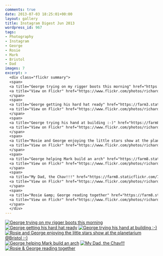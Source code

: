 ```yaml
---
comments: true
date: 2013-07-03 18:25:01+00:00
layout: gallery
title: Instagram Digest Jun 2013
wordpress_id: 967
tags:
- Photography
- Instagram
- George
- Rosie
- Mark
- Bristol
- Dad
images: 7
excerpt: >
  <div class="flickr summary">
  <span>
  <a title="George trying on my rigger boots this morning" href="https://farm4.staticflickr.com/3766/13103763065_4a0d5b756d_b.jpg" class="image cboxElement" rel="gallery4"><img src="https://farm4.staticflickr.com/3766/13103763065_4a0d5b756d_q.jpg" alt="George trying on my rigger boots this morning"></a>
  <a title="View on Flickr" href="https://www.flickr.com/photos/richard-perry/13103763065/" class="flickrlink"> </a>
  </span>
  <span>
  <a title="George getting his hard hat ready" href="https://farm3.staticflickr.com/2329/13103760925_627fb89119_b.jpg" class="image cboxElement" rel="gallery4"><img src="https://farm3.staticflickr.com/2329/13103760925_627fb89119_q.jpg" alt="George getting his hard hat ready"></a>
  <a title="View on Flickr" href="https://www.flickr.com/photos/richard-perry/13103760925/" class="flickrlink"> </a>
  </span>
  <span>
  <a title="George trying his hand at building :-)" href="https://farm8.staticflickr.com/7378/13103759635_a817f047f4_b.jpg" class="image cboxElement" rel="gallery4"><img src="https://farm8.staticflickr.com/7378/13103759635_a817f047f4_q.jpg" alt="George trying his hand at building :-)"></a>
  <a title="View on Flickr" href="https://www.flickr.com/photos/richard-perry/13103759635/" class="flickrlink"> </a>
  </span>
  <span>
  <a title="Rosie and George enjoying the little stars show at the planetarium @Bristol :-)" href="https://farm3.staticflickr.com/2834/13103858683_9fd03659d1_b.jpg" class="image cboxElement" rel="gallery4"><img src="https://farm3.staticflickr.com/2834/13103858683_9fd03659d1_q.jpg" alt="Rosie and George enjoying the little stars show at the planetarium @Bristol :-)"></a>
  <a title="View on Flickr" href="https://www.flickr.com/photos/richard-perry/13103858683/" class="flickrlink"> </a>
  </span>
  <span>
  <a title="George helping Mark build an arch" href="https://farm8.staticflickr.com/7392/13103755335_559d9cefb0_b.jpg" class="image cboxElement" rel="gallery4"><img src="https://farm8.staticflickr.com/7392/13103755335_559d9cefb0_q.jpg" alt="George helping Mark build an arch"></a>
  <a title="View on Flickr" href="https://www.flickr.com/photos/richard-perry/13103755335/" class="flickrlink"> </a>
  </span>
  <span>
  <a title="My Dad, the Chav!!!" href="https://farm8.staticflickr.com/7302/13104019064_9c906702d7_b.jpg" class="image cboxElement" rel="gallery4"><img src="https://farm8.staticflickr.com/7302/13104019064_9c906702d7_q.jpg" alt="My Dad, the Chav!!!"></a>
  <a title="View on Flickr" href="https://www.flickr.com/photos/richard-perry/13104019064/" class="flickrlink"> </a>
  </span>
  <span>
  <a title="Rosie &amp; George reading together" href="https://farm8.staticflickr.com/7449/13104016244_47df4697ae_b.jpg" class="image cboxElement" rel="gallery4"><img src="https://farm8.staticflickr.com/7449/13104016244_47df4697ae_q.jpg" alt="Rosie &amp; George reading together"></a>
  <a title="View on Flickr" href="https://www.flickr.com/photos/richard-perry/13104016244/" class="flickrlink"> </a>
  </span>
  </div>
---
```


<div class="flickr gallery">
<span>
<a title="George trying on my rigger boots this morning" href="https://farm4.staticflickr.com/3766/13103763065_4a0d5b756d_b.jpg" class="image cboxElement" rel="gallery0"><img src="https://farm4.staticflickr.com/3766/13103763065_4a0d5b756d_q.jpg" alt="George trying on my rigger boots this morning"></a>
<a title="View on Flickr" href="https://www.flickr.com/photos/richard-perry/13103763065/" class="flickrlink"> </a>
</span>
<span>
<a title="George getting his hard hat ready" href="https://farm3.staticflickr.com/2329/13103760925_627fb89119_b.jpg" class="image cboxElement" rel="gallery0"><img src="https://farm3.staticflickr.com/2329/13103760925_627fb89119_q.jpg" alt="George getting his hard hat ready"></a>
<a title="View on Flickr" href="https://www.flickr.com/photos/richard-perry/13103760925/" class="flickrlink"> </a>
</span>
<span>
<a title="George trying his hand at building :-)" href="https://farm8.staticflickr.com/7378/13103759635_a817f047f4_b.jpg" class="image cboxElement" rel="gallery0"><img src="https://farm8.staticflickr.com/7378/13103759635_a817f047f4_q.jpg" alt="George trying his hand at building :-)"></a>
<a title="View on Flickr" href="https://www.flickr.com/photos/richard-perry/13103759635/" class="flickrlink"> </a>
</span>
<span>
<a title="Rosie and George enjoying the little stars show at the planetarium @Bristol :-)" href="https://farm3.staticflickr.com/2834/13103858683_9fd03659d1_b.jpg" class="image cboxElement" rel="gallery0"><img src="https://farm3.staticflickr.com/2834/13103858683_9fd03659d1_q.jpg" alt="Rosie and George enjoying the little stars show at the planetarium @Bristol :-)"></a>
<a title="View on Flickr" href="https://www.flickr.com/photos/richard-perry/13103858683/" class="flickrlink"> </a>
</span>
<span>
<a title="George helping Mark build an arch" href="https://farm8.staticflickr.com/7392/13103755335_559d9cefb0_b.jpg" class="image cboxElement" rel="gallery0"><img src="https://farm8.staticflickr.com/7392/13103755335_559d9cefb0_q.jpg" alt="George helping Mark build an arch"></a>
<a title="View on Flickr" href="https://www.flickr.com/photos/richard-perry/13103755335/" class="flickrlink"> </a>
</span>
<span>
<a title="My Dad, the Chav!!!" href="https://farm8.staticflickr.com/7302/13104019064_9c906702d7_b.jpg" class="image cboxElement" rel="gallery0"><img src="https://farm8.staticflickr.com/7302/13104019064_9c906702d7_q.jpg" alt="My Dad, the Chav!!!"></a>
<a title="View on Flickr" href="https://www.flickr.com/photos/richard-perry/13104019064/" class="flickrlink"> </a>
</span>
<span>
<a title="Rosie &amp; George reading together" href="https://farm8.staticflickr.com/7449/13104016244_47df4697ae_b.jpg" class="image cboxElement" rel="gallery0"><img src="https://farm8.staticflickr.com/7449/13104016244_47df4697ae_q.jpg" alt="Rosie &amp; George reading together"></a>
<a title="View on Flickr" href="https://www.flickr.com/photos/richard-perry/13104016244/" class="flickrlink"> </a>
</span>
</div>
